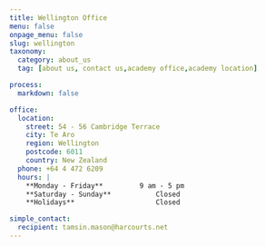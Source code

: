 ```yaml
---
title: Wellington Office
menu: false
onpage_menu: false
slug: wellington
taxonomy:
  category: about_us
  tag: [about us, contact us,academy office,academy location]

process:
  markdown: false

office:
  location:
    street: 54 - 56 Cambridge Terrace
    city: Te Aro
    region: Wellington
    postcode: 6011
    country: New Zealand
  phone: +64 4 472 6209
  hours: |
    **Monday - Friday**			9 am - 5 pm
    **Saturday - Sunday**			Closed
    **Holidays**					Closed

simple_contact:
  recipient: tamsin.mason@harcourts.net
---
```

